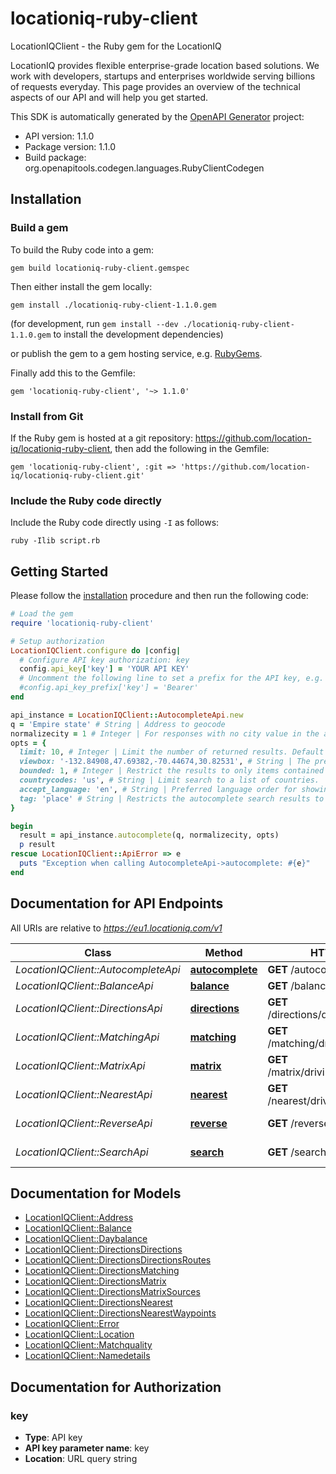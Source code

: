 # locationiq-ruby-client

LocationIQClient - the Ruby gem for the LocationIQ

LocationIQ provides flexible enterprise-grade location based solutions. We work with developers, startups and enterprises worldwide serving billions of requests everyday. This page provides an overview of the technical aspects of our API and will help you get started.

This SDK is automatically generated by the [OpenAPI Generator](https://openapi-generator.tech) project:

- API version: 1.1.0
- Package version: 1.1.0
- Build package: org.openapitools.codegen.languages.RubyClientCodegen

## Installation

### Build a gem

To build the Ruby code into a gem:

```shell
gem build locationiq-ruby-client.gemspec
```

Then either install the gem locally:

```shell
gem install ./locationiq-ruby-client-1.1.0.gem
```

(for development, run `gem install --dev ./locationiq-ruby-client-1.1.0.gem` to install the development dependencies)

or publish the gem to a gem hosting service, e.g. [RubyGems](https://rubygems.org/).

Finally add this to the Gemfile:

    gem 'locationiq-ruby-client', '~> 1.1.0'

### Install from Git

If the Ruby gem is hosted at a git repository: https://github.com/location-iq/locationiq-ruby-client, then add the following in the Gemfile:

    gem 'locationiq-ruby-client', :git => 'https://github.com/location-iq/locationiq-ruby-client.git'

### Include the Ruby code directly

Include the Ruby code directly using `-I` as follows:

```shell
ruby -Ilib script.rb
```

## Getting Started

Please follow the [installation](#installation) procedure and then run the following code:

```ruby
# Load the gem
require 'locationiq-ruby-client'

# Setup authorization
LocationIQClient.configure do |config|
  # Configure API key authorization: key
  config.api_key['key'] = 'YOUR API KEY'
  # Uncomment the following line to set a prefix for the API key, e.g. 'Bearer' (defaults to nil)
  #config.api_key_prefix['key'] = 'Bearer'
end

api_instance = LocationIQClient::AutocompleteApi.new
q = 'Empire state' # String | Address to geocode
normalizecity = 1 # Integer | For responses with no city value in the address section, the next available element in this order - city_district, locality, town, borough, municipality, village, hamlet, quarter, neighbourhood - from the address section will be normalized to city. Defaults to 1 for SDKs.
opts = {
  limit: 10, # Integer | Limit the number of returned results. Default is 10.
  viewbox: '-132.84908,47.69382,-70.44674,30.82531', # String | The preferred area to find search results.  To restrict results to those within the viewbox, use along with the bounded option. Tuple of 4 floats. Any two corner points of the box - `max_lon,max_lat,min_lon,min_lat` or `min_lon,min_lat,max_lon,max_lat` - are accepted in any order as long as they span a real box. 
  bounded: 1, # Integer | Restrict the results to only items contained with the viewbox
  countrycodes: 'us', # String | Limit search to a list of countries.
  accept_language: 'en', # String | Preferred language order for showing search results, overrides the value specified in the Accept-Language HTTP header. Defaults to en. To use native language for the response when available, use accept-language=native
  tag: 'place' # String | Restricts the autocomplete search results to elements of specific OSM class and type.  Example - To restrict results to only class place and type city: tag=place:city, To restrict the results to all of OSM class place: tag=place
}

begin
  result = api_instance.autocomplete(q, normalizecity, opts)
  p result
rescue LocationIQClient::ApiError => e
  puts "Exception when calling AutocompleteApi->autocomplete: #{e}"
end

```

## Documentation for API Endpoints

All URIs are relative to *https://eu1.locationiq.com/v1*

Class | Method | HTTP request | Description
------------ | ------------- | ------------- | -------------
*LocationIQClient::AutocompleteApi* | [**autocomplete**](docs/AutocompleteApi.md#autocomplete) | **GET** /autocomplete.php | 
*LocationIQClient::BalanceApi* | [**balance**](docs/BalanceApi.md#balance) | **GET** /balance.php | 
*LocationIQClient::DirectionsApi* | [**directions**](docs/DirectionsApi.md#directions) | **GET** /directions/driving/{coordinates} | Directions Service
*LocationIQClient::MatchingApi* | [**matching**](docs/MatchingApi.md#matching) | **GET** /matching/driving/{coordinates} | Matching Service
*LocationIQClient::MatrixApi* | [**matrix**](docs/MatrixApi.md#matrix) | **GET** /matrix/driving/{coordinates} | Matrix Service
*LocationIQClient::NearestApi* | [**nearest**](docs/NearestApi.md#nearest) | **GET** /nearest/driving/{coordinates} | Nearest Service
*LocationIQClient::ReverseApi* | [**reverse**](docs/ReverseApi.md#reverse) | **GET** /reverse.php | Reverse Geocoding
*LocationIQClient::SearchApi* | [**search**](docs/SearchApi.md#search) | **GET** /search.php | Forward Geocoding


## Documentation for Models

 - [LocationIQClient::Address](docs/Address.md)
 - [LocationIQClient::Balance](docs/Balance.md)
 - [LocationIQClient::Daybalance](docs/Daybalance.md)
 - [LocationIQClient::DirectionsDirections](docs/DirectionsDirections.md)
 - [LocationIQClient::DirectionsDirectionsRoutes](docs/DirectionsDirectionsRoutes.md)
 - [LocationIQClient::DirectionsMatching](docs/DirectionsMatching.md)
 - [LocationIQClient::DirectionsMatrix](docs/DirectionsMatrix.md)
 - [LocationIQClient::DirectionsMatrixSources](docs/DirectionsMatrixSources.md)
 - [LocationIQClient::DirectionsNearest](docs/DirectionsNearest.md)
 - [LocationIQClient::DirectionsNearestWaypoints](docs/DirectionsNearestWaypoints.md)
 - [LocationIQClient::Error](docs/Error.md)
 - [LocationIQClient::Location](docs/Location.md)
 - [LocationIQClient::Matchquality](docs/Matchquality.md)
 - [LocationIQClient::Namedetails](docs/Namedetails.md)


## Documentation for Authorization


### key


- **Type**: API key
- **API key parameter name**: key
- **Location**: URL query string

